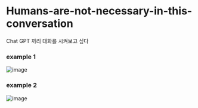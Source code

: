 # Humans-are-not-necessary-in-this-conversation
Chat GPT 끼리 대화를 시켜보고 싶다


### example 1
![image](https://user-images.githubusercontent.com/10369528/222767853-39178760-0a08-4c19-b10b-5850d353deea.png)


### example 2 
![image](https://user-images.githubusercontent.com/10369528/222768544-14216e59-b16d-42cb-8f48-6f22755151d7.png)
